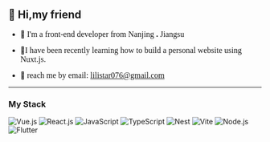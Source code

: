 ## 👋 Hi,my friend

- 🗽 <font face="boldsymbol" size=3>I'm a front-end developer from Nanjing **.** Jiangsu</font>

- 🌱<font face="boldsymbol" size=3>I have been recently learning how to build a personal website using Nuxt.js.</font>

- 💌 <font face="boldsymbol" size=3>reach me by email: lilistar076@gmail.com</font>

---

### My Stack

![Vue.js](https://img.shields.io/badge/Vue.js-4FC08D?logo=vuedotjs&logoColor=fff&style=flat)
![React.js](https://img.shields.io/badge/React-0A7EA4?logo=react&logoColor=fff&style=flat)
![JavaScript](https://img.shields.io/badge/JavaScript-F7DF1E?logo=javascript&logoColor=f5f5f5&style=flat)
![TypeScript](https://img.shields.io/badge/TypeScript-3178C6?logo=typescript&logoColor=fff&style=flat)
![Nest](https://img.shields.io/badge/Nest-E0234E?logo=nestjs&logoColor=fff&style=flat)
![Vite](https://img.shields.io/badge/Vite-646CFF?logo=vite&logoColor=fff&style=flat)
![Node.js](https://img.shields.io/badge/Node.js-339933?logo=nodedotjs&logoColor=fff&style=flat)
![Flutter](https://img.shields.io/badge/Flutter-B3FFFF?logo=flutter&logoColor=fff&style=flat)
